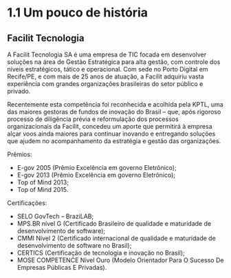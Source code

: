 # 1.1 Um pouco de história


## Facilit Tecnologia

A Facilit Tecnologia SA é uma empresa de TIC focada em desenvolver soluções na área de Gestão Estratégica para alta gestão, com controle dos níveis estratégicos, tático e operacional. Com sede no Porto Digital em Recife/PE, e com mais de 25 anos de atuação, a Facilit adquiriu vasta experiência com grandes organizações brasileiras do setor público e privado.

Recentemente esta competência foi reconhecida e acolhida pela KPTL, uma das maiores gestoras de fundos de inovação do Brasil – que, após rigoroso processo de diligência prévia e reformulação dos processos organizacionais da Facilit, concedeu um aporte que permitirá à empresa alçar voos ainda maiores para continuar inovando e entregando soluções que ajudem no acompanhamento da estratégia e gestão das organizações.

Prêmios:

- E-gov 2005 (Prêmio Excelência em governo Eletrônico);
- E-gov 2013 (Prêmio Excelência em governo Eletrônico);
- Top of Mind 2013;
- Top of Mind 2015.

Certificações:

- SELO GovTech – BraziLAB;
- MPS.BR nível G (Certificado Brasileiro de qualidade e maturidade de desenvolvimento de software);
- CMMI Nível 2 (Certificado internacional de qualidade e maturidade de desenvolvimento de software no Brasil);
- CERTICS (Certificação de tecnologia e inovação no Brasil);
- MOSE COMPETENCE Nível Ouro (Modelo Orientador Para O Sucesso De Empresas Públicas E Privadas).

